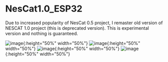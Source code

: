 # NesCat1.0_ESP32
Due to increased popularity of NesCat 0.5 project, I remaster old version of NESCAT 1.0 project (this is deprecated version).
This is experimental version and nothing is guaranteed.


![image](https://user-images.githubusercontent.com/52428568/150863890-fe39ea11-f674-41f2-a46e-0e0826055f39.png){:height="50%" width="50%"}
![image](https://user-images.githubusercontent.com/52428568/150863759-3df26a86-aade-4640-be4d-20b66a3612ad.png){:height="50%" width="50%"}
![image](https://user-images.githubusercontent.com/52428568/150863845-e1bf7aeb-ef39-42b4-a34f-76f2a1b48ae2.png){:height="50%" width="50%"}
![image](https://user-images.githubusercontent.com/52428568/150863936-93afac6d-d982-4868-ad80-450e77f94aab.png){:height="50%" width="50%"}
